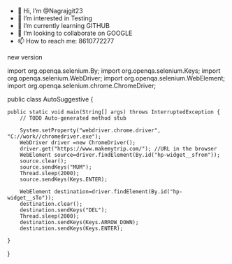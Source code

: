 - 👋 Hi, I’m @Nagrajgit23
- 👀 I’m interested in Testing
- 🌱 I’m currently learning GITHUB
- 💞️ I’m looking to collaborate on GOOGLE
- 📫 How to reach me: 8610772277
<!---
Nagrajgit23/Nagrajgit23 is a ✨ special ✨ repository because its `README.md` (this file) appears on your GitHub profile.
You can click the Preview link to take a look at your changes.
--->
new version

import org.openqa.selenium.By;
import org.openqa.selenium.Keys;
import org.openqa.selenium.WebDriver;
import org.openqa.selenium.WebElement;
import org.openqa.selenium.chrome.ChromeDriver;

public class AutoSuggestive {

	public static void main(String[] args) throws InterruptedException {
		// TODO Auto-generated method stub

		System.setProperty("webdriver.chrome.driver", "C://work//chromedriver.exe");
		WebDriver driver =new ChromeDriver();
		driver.get("https://www.makemytrip.com/"); //URL in the browser
		WebElement source=driver.findElement(By.id("hp-widget__sfrom"));
		source.clear();
		source.sendKeys("MUM");
		Thread.sleep(2000);
		source.sendKeys(Keys.ENTER);

		WebElement destination=driver.findElement(By.id("hp-widget__sTo"));
		destination.clear();
		destination.sendKeys("DEL");
		Thread.sleep(2000);
		destination.sendKeys(Keys.ARROW_DOWN);
		destination.sendKeys(Keys.ENTER);

	}

}
